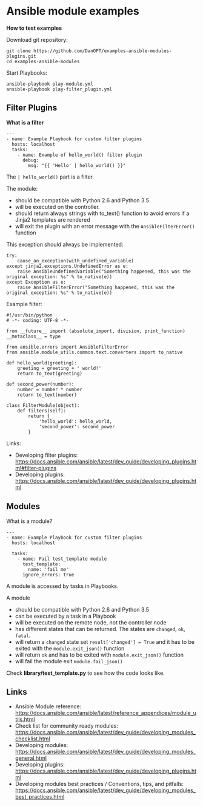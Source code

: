 # Ansible module examples

**How to test examples**

Download git repository:
```
git clone https://github.com/DanOPT/examples-ansible-modules-plugins.git
cd examples-ansible-modules
```

Start Playbooks:
```
ansible-playbook play-module.yml
ansible-playbook play-filter_plugin.yml
```

## Filter Plugins

**What is a filter**
```
---
- name: Example Playbook for custom filter plugins
  hosts: localhost
  tasks:
    - name: Example of hello_world() filter plugin
      debug:
        msg: "{{ 'Hello' | hello_world() }}"
```

The `| hello_world()` part is a filter. 

The module:
- should be compatible with Python 2.6 and Python 3.5
- will be executed on the controller.
- should return always strings with to_text() function to avoid errors if a Jinja2 templates are rendered
- will exit the plugin with an error message with the `AnsibleFilterError()` function 

This exception should always be implemented:
```
try:
    cause_an_exception(with_undefined_variable)
except jinja2.exceptions.UndefinedError as e:
    raise AnsibleUndefinedVariable("Something happened, this was the original exception: %s" % to_native(e))
except Exception as e:
    raise AnsibleFilterError("Something happened, this was the original exception: %s" % to_native(e))
```

Example filter:
```
#!/usr/bin/python
# -*- coding: UTF-8 -*-

from __future__ import (absolute_import, division, print_function)
__metaclass__ = type

from ansible.errors import AnsibleFilterError
from ansible.module_utils.common.text.converters import to_native

def hello_world(greeting):
    greeting = greeting + ' world!'
    return to_text(greeting)

def second_power(number):
    number = number * number
    return to_text(number)

class FilterModule(object):
    def filters(self):
        return {
            'hello_world': hello_world,
            'second_power': second_power
        }
```

Links:
- Developing filter plugins: https://docs.ansible.com/ansible/latest/dev_guide/developing_plugins.html#filter-plugins
- Developing plugins: https://docs.ansible.com/ansible/latest/dev_guide/developing_plugins.html

## Modules

What is a module?
```
---
- name: Example Playbook for custom filter plugins
  hosts: localhost

  tasks:
    - name: Fail test_template module
      test_template:
        name: 'fail me'
      ignore_errors: true
```

A module is accessed by tasks in Playbooks.

A module
- should be compatible with Python 2.6 and Python 3.5
- can be executed by a task in a Playbook
- will be executed on the remote node, not the controller node
- has different states that can be returned. The states are `changed`, `ok`, `fatal`.
- will return a `changed` state set `result['changed'] = True` and it has to be exited with the `module.exit_json()` function
- will return `ok` and has to be exited with `module.exit_json()` function
- will fail the module exit `module.fail_json()`

Check __library/test_template.py__ to see how the code looks like.

## Links
- Ansible Module reference: https://docs.ansible.com/ansible/latest/reference_appendices/module_utils.html
- Check list for community ready modules: https://docs.ansible.com/ansible/latest/dev_guide/developing_modules_checklist.html
- Developing modules: https://docs.ansible.com/ansible/latest/dev_guide/developing_modules_general.html
- Developing plugins: https://docs.ansible.com/ansible/latest/dev_guide/developing_plugins.html
- Developing modules best practices / Conventions, tips, and pitfalls: https://docs.ansible.com/ansible/latest/dev_guide/developing_modules_best_practices.html
